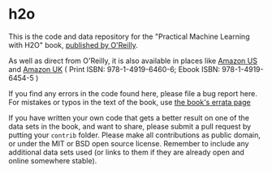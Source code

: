 # h2o

This is the code and data repository for the "Practical Machine Learning with H2O" book, [published by O'Reilly](http://shop.oreilly.com/product/0636920053170.do).

As well as direct from O'Reilly, it is also available in places like [Amazon US](https://www.amazon.com/Practical-Machine-Learning-H2O-Techniques/dp/149196460X) and [Amazon UK](http://amazon.co.uk/Practical-Machine-Learning-H20-Techniques/dp/149196460X/?tag=wwwdcookorg-21)  ( Print ISBN: 978-1-4919-6460-6;   Ebook ISBN: 978-1-4919-6454-5 )

If you find any errors in the code found here, please file a bug report here. For mistakes or typos in the text of the book, use [the book's errata page](http://www.oreilly.com/catalog/errata.csp?isbn=0636920053170)

If you have written your own code that gets a better result on one of the data sets in the book, and want to share, please submit a pull request by putting your `contrib` folder. Please make all contributions as public domain, or under the MIT or BSD open source license. Remember to include any additional data sets used (or links to them if they are already open and online somewhere stable).
